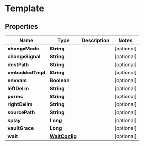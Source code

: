 

# Template


## Properties

Name | Type | Description | Notes
------------ | ------------- | ------------- | -------------
**changeMode** | **String** |  |  [optional]
**changeSignal** | **String** |  |  [optional]
**destPath** | **String** |  |  [optional]
**embeddedTmpl** | **String** |  |  [optional]
**envvars** | **Boolean** |  |  [optional]
**leftDelim** | **String** |  |  [optional]
**perms** | **String** |  |  [optional]
**rightDelim** | **String** |  |  [optional]
**sourcePath** | **String** |  |  [optional]
**splay** | **Long** |  |  [optional]
**vaultGrace** | **Long** |  |  [optional]
**wait** | [**WaitConfig**](WaitConfig.md) |  |  [optional]



